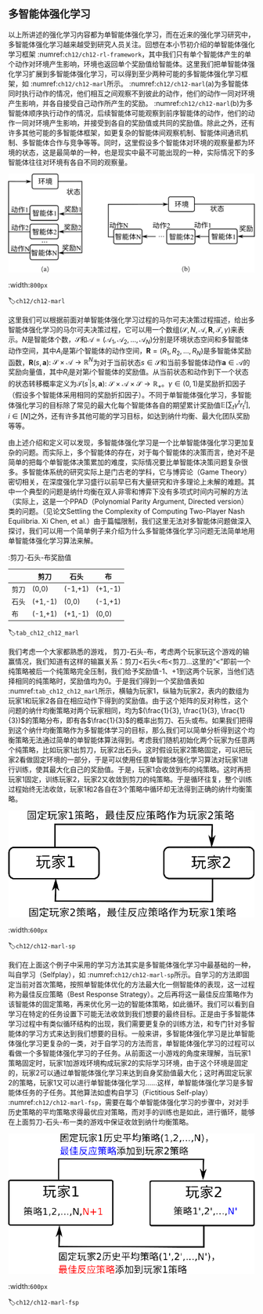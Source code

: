 ## 多智能体强化学习

以上所讲述的强化学习内容都为单智能体强化学习，而在近来的强化学习研究中，多智能体强化学习越来越受到研究人员关注。回想在本小节初介绍的单智能体强化学习框架 :numref:`ch12/ch12-rl-framework`，其中我们只有单个智能体产生的单个动作对环境产生影响，环境也返回单个奖励值给智能体。这里我们把单智能体强化学习扩展到多智能体强化学习，可以得到至少两种可能的多智能体强化学习框架，如 :numref:`ch12/ch12-marl`所示。 :numref:`ch12/ch12-marl`(a)为多智能体同时执行动作的情况，他们相互之间观察不到彼此的动作，他们的动作一同对环境产生影响，并各自接受自己动作所产生的奖励。 :numref:`ch12/ch12-marl`(b)为多智能体顺序执行动作的情况，后续智能体可能观察到前序智能体的动作，他们的动作一同对环境产生影响，并接受到各自的奖励值或共同的奖励值。除此之外，还有许多其他可能的多智能体框架，如更复杂的智能体间观察机制、智能体间通讯机制、多智能体合作与竞争等等。同时，这里假设多个智能体对环境的观察量都为环境的状态，这是最简单的一种，也是现实中最不可能出现的一种，实际情况下的多智能体往往对环境有各自不同的观察量。

![两种可能的多智能体强化学习框架：（a）同步式多智能体决策；（b）异步式多智能体决策。](../img/ch12/ch12-marl.png)

:width:`800px`

:label:`ch12/ch12-marl`

这里我们可以根据前面对单智能体强化学习过程的马尔可夫决策过程描述，给出多智能体强化学习的马尔可夫决策过程，它可以用一个数组$(\mathcal{S}, N, \boldsymbol{\mathcal{A}}, \mathbf{R}, \mathcal{T}, \gamma)$来表示。$N$是智能体个数，$\mathcal{S}$和$\boldsymbol{\mathcal{A}}=(\mathcal{A}_1, \mathcal{A}_2, ..., \mathcal{A}_N)$分别是环境状态空间和多智能体动作空间，其中$A_i$是第$i$个智能体的动作空间，$\mathbf{R}=(R_1, R_2, ..., R_N)$是多智能体奖励函数，$\mathbf{R}(s,\mathbf{a})$: $\mathcal{S}\times \boldsymbol{\mathcal{A}}\rightarrow \mathbb{R}^N$为对于当前状态$s\in\mathcal{S}$和当前多智能体动作$\mathbf{a}\in\boldsymbol{\mathcal{A}}$的奖励向量值，其中$R_i$是对第$i$个智能体的奖励值。从当前状态和动作到下一个状态的状态转移概率定义为$\mathcal{T}(s^\prime|s,\mathbf{a})$: $\mathcal{S}\times\boldsymbol{\mathcal{A}}\times\mathcal{S}\rightarrow \mathbb{R}_+$。$\gamma\in(0,1)$是奖励折扣因子（假设多个智能体采用相同的奖励折扣因子）。不同于单智能体强化学习，多智能体强化学习的目标除了常见的最大化每个智能体各自的期望累计奖励值$\mathbb{E}[\sum_t \gamma^t r^i_t], i\in[N]$之外，还有许多其他可能的学习目标，如达到纳什均衡、最大化团队奖励等等。

由上述介绍和定义可以发现，多智能体强化学习是一个比单智能体强化学习更加复杂的问题。而实际上，多个智能体的存在，对于每个智能体的决策而言，绝对不是简单的把每个单智能体决策累加的难度，实际情况要比单智能体决策问题复杂很多。多智能体系统的研究实际上是门古老的学科，它与博弈论（Game Theory）密切相关，在深度强化学习盛行以前早已有大量研究和许多理论上未解的难题。其中一个典型的问题是纳什均衡在双人非零和博弈下没有多项式时间内可解的方法（实际上，这是一个PPAD（Polynomial Parity Argument, Directed version）类的问题。（见论文Settling the Complexity of Computing Two-Player Nash Equilibria. Xi Chen, et al.）由于篇幅限制，我们这里无法对多智能体问题做深入探讨，我们可以用一个简单例子来介绍为什么多智能体强化学习问题无法简单地用单智能体强化学习算法来解。

:剪刀-石头-布奖励值

|     | 剪刀    | 石头    | 布     |
| --- | ------- | ------- | ------- |
| 剪刀  | (0,0)   | (-1,+1) | (+1,-1) |
| 石头  | (+1,-1) | (0,0)   | (-1,+1) |
| 布   | (-1,+1) | (+1,-1) | (0,0)   |
:label:`tab_ch12_ch12_marl`

我们考虑一个大家都熟悉的游戏， 剪刀-石头-布，考虑两个玩家玩这个游戏的输赢情况，我们知道有这样的输赢关系：剪刀<石头<布<剪刀...这里的“<”即前一个纯策略被后一个纯策略完全压制，我们给予奖励值-1、+1到这两个玩家，当他们选择相同的纯策略时，奖励值均为0。于是我们得到一个奖励值表如 :numref:`tab_ch12_ch12_marl`所示，横轴为玩家1，纵轴为玩家2，表内的数组为玩家1和玩家2各自在相应动作下得到的奖励值。由于这个矩阵的反对称性，这个问题的纳什均衡策略对两个玩家相同，均为$(\frac{1}{3}, \frac{1}{3}, \frac{1}{3})$的策略分布，即有各$\frac{1}{3}$的概率出剪刀、石头或布。如果我们把得到这个纳什均衡策略作为多智能体学习的目标，那么我们可以简单分析得到这个均衡策略无法通过简单的单智能体算法得到。考虑我们随机初始化两个玩家为任意两个纯策略，比如玩家1出剪刀，玩家2出石头。这时假设玩家2策略固定，可以把玩家2看做固定环境的一部分，于是可以使用任意单智能体强化学习算法对玩家1进行训练，使其最大化自己的奖励值。于是，玩家1会收敛到布的纯策略。这时再把玩家1固定，训练玩家2，玩家2又收敛到剪刀的纯策略。于是循环往复，整个训练过程始终无法收敛，玩家1和2各自在3个策略中循环却无法得到正确的纳什均衡策略。


![自学习算法示意图。](../img/ch12/ch12-marl-sp.png)

:width:`600px`

:label:`ch12/ch12-marl-sp`

我们在上面这个例子中采用的学习方法其实是多智能体强化学习中最基础的一种，叫自学习（Selfplay），如 :numref:`ch12/ch12-marl-sp`所示。自学习的方法即固定当前对首次策略，按照单智能体优化的方法最大化一侧智能体的表现，这一过程称为最佳反应策略（Best Response Strategy）。之后再将这一最佳反应策略作为该智能体的固定策略，再来优化另一边的智能体策略，如此循环。我们可以看到自学习在特定的任务设置下可能无法收敛到我们想要的最终目标。正是由于多智能体学习过程中有类似循环结构的出现，我们需要更复杂的训练方法，和专门针对多智能体的学习方式来达到我们想要的目标。一般来讲，多智能体强化学习是比单智能体强化学习更复杂的一类，对于自学习的方法而言，单智能体强化学习的过程可以看做一个多智能体强化学习的子任务。从前面这一小游戏的角度来理解，当玩家1策略固定时，玩家1加游戏环境构成玩家2的实际学习环境，由于这个环境是固定的，玩家2可以通过单智能体强化学习来达到自身奖励值最大化；这时再固定玩家2的策略，玩家1又可以进行单智能体强化学习......这样，单智能体强化学习是多智能体任务的子任务。其他算法如虚构自学习（Fictitious Self-play） :numref:`ch12/ch12-marl-fsp`，需要在每个单智能体强化学习的步骤中，对对手历史策略的平均策略求得最优应对策略，而对手的训练也是如此，进行循环，能够在上面剪刀-石头-布一类的游戏中保证收敛到纳什均衡策略。

![虚构自学习算法示意图。](../img/ch12/ch12-marl-fsp.png)

:width:`600px`

:label:`ch12/ch12-marl-fsp`